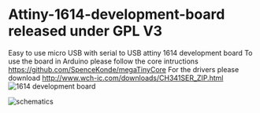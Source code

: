 # Attiny-1614-development-board released under GPL V3
Easy to use micro USB with serial to USB attiny 1614 development board
To use the board in Arduino please follow the core intructions
https://github.com/SpenceKonde/megaTinyCore
For the drivers please download
http://www.wch-ic.com/downloads/CH341SER_ZIP.html
![1614 development board](https://user-images.githubusercontent.com/93215442/138928411-097d2c6d-ee03-402a-9e4b-4c13dcab94e0.png)

![schematics](https://user-images.githubusercontent.com/93215442/138928569-776b8d6e-1eaf-4e45-9624-faa8c4132b22.png)
